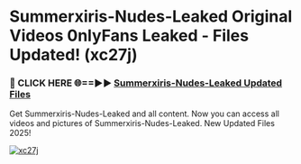 # Summerxiris-Nudes-Leaked Original Videos 0nlyFans Leaked - Files Updated! (xc27j)

<h3>🔴 CLICK HERE 🌐==►► <a href="https://tinyurl.com/4mcuefdz" rel="nofollow">Summerxiris-Nudes-Leaked Updated Files</a></h3>

Get Summerxiris-Nudes-Leaked and all content. Now you can access all videos and pictures of Summerxiris-Nudes-Leaked. New Updated Files 2025!

[![xc27j](https://i.imgur.com/StAQSOY.gif)](https://tinyurl.com/4mcuefdz)
